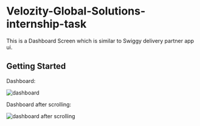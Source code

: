 # Velozity-Global-Solutions-internship-task

This is a Dashboard Screen which is similar to Swiggy delivery partner app ui.

## Getting Started

Dashboard:

![dashboard](https://user-images.githubusercontent.com/87595760/140883497-fe0d2edc-7383-4dca-8087-a42c2f451702.PNG)


Dashboard after scrolling:

![dashboard after scrolling](https://user-images.githubusercontent.com/87595760/140883546-4b307291-4e5b-4c20-a80d-2aede3195b9b.PNG)

